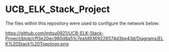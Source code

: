 # UCB_ELK_Stack_Project

The files within this repository were used to configure the network below: 

https://github.com/mitsu0921/UCB-ELK-Stack-Project/blob/cff3e20ec980d8a51c7ea1d9369226574d3be43d/Diagrams/ELK%20Stack%20Topology.png
